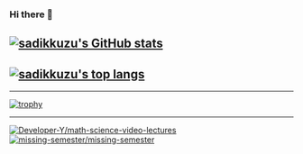 ### Hi there 👋

## [![sadikkuzu's GitHub stats](https://github-readme-stats.vercel.app/api?username=sadikkuzu&show_icons=true&theme=dark&hide=stars&hide_title=true)](https://github.com/sadikkuzu)

## [![sadikkuzu's top langs](https://github-readme-stats.vercel.app/api/top-langs/?username=sadikkuzu&layout=compact&theme=dark&hide_title=true)](https://github.com/sadikkuzu)

---

[![trophy](https://github-profile-trophy.vercel.app/?username=sadikkuzu&theme=onedark)](https://github.com/ryo-ma/github-profile-trophy)

---

[![Developer-Y/math-science-video-lectures](https://github-readme-stats.vercel.app/api/pin/?username=Developer-Y&repo=math-science-video-lectures&show_owner=true&layout=compact&theme=dark)](https://github.com/Developer-Y/math-science-video-lectures)
[![missing-semester/missing-semester](https://github-readme-stats.vercel.app/api/pin/?username=missing-semester&repo=missing-semester&show_owner=true&layout=compact&theme=dark)](https://github.com/missing-semester/missing-semester)

<!--
**sadikkuzu/sadikkuzu** is a ✨ _special_ ✨ repository because its `README.md` (this file) appears on your GitHub profile.

Here are some ideas to get you started:

- 🔭 I’m currently working on ...
- 🌱 I’m currently learning ...
- 👯 I’m looking to collaborate on ...
- 🤔 I’m looking for help with ...
- 💬 Ask me about ...
- 📫 How to reach me: ...
- 😄 Pronouns: ...
- ⚡ Fun fact: ...
-->
